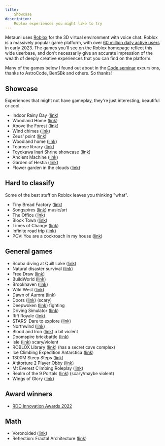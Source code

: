 ```yaml
---
title:
    Showcase
description:
    Roblox experiences you might like to try
---
```


Metauni uses [Roblox](https://www.roblox.com/) for the 3D virtual environment with voice chat. Roblox is a massively popular game platform, with over [60 million daily active users](https://ir.roblox.com/news/news-details/2023/Roblox-Reports-February-2023-Key-Metrics/default.aspx) in early 2023. The games you'll see on the Roblox homepage reflect this wide userbase, and don't necessarily give an accurate impression of the wealth of deeply creative experiences that you can find on the platform.

Many of the games below I found out about in the [Code seminar](https://metauni.org/code/) excursions, thanks to AstroCode, BenSBk and others. So thanks!

## Showcase

Experiences that might not have gameplay, they're just interesting, beautiful or cool.

* Indoor Rainy Day ([link](https://www.roblox.com/games/9082204972/Indoor-Rainy-Day-Showcase))
* Woodland Home ([link](https://www.roblox.com/games/9632532968/Woodland-Home-Showcase))
* Above the Forest ([link](https://www.roblox.com/games/40088874/Above-The-Forest-SHOWCASE))
* Wind chimes ([link](https://www.roblox.com/games/6577853392/Windchimes))
* Zeus' point ([link](https://www.roblox.com/games/8317578147/Zeus-Point))
* Woodland home ([link](https://www.roblox.com/games/9632532968/Woodland-Home-Showcase))
* Tearose library ([link](https://www.roblox.com/games/3346338521/Tearose-Library))
* Toyokawa Inari Shrine showcase ([link](https://www.roblox.com/games/3158922185/Toyokawa-Inari-Shrine-Showcase))
* Ancient Machine ([link](https://www.roblox.com/games/7056870928/Ancient-Machine-SHOWCASE))
* Garden of Hestia ([link](https://www.roblox.com/games/6524322789/Garden-Of-Hestia-SHOWCASE))
* Flower garden in the clouds ([link](https://www.roblox.com/games/10707252093/Flower-Garden-in-the-Clouds-Showcase))

## Hard to classify

Some of the best stuff on Roblox leaves you thinking "what".

* Tiny Bread Factory ([link](https://www.roblox.com/games/7664045612/Tiny-Bread-Factory))
* Songspires ([link](https://www.roblox.com/games/8157928012/Songspires)) music/art
* The Office ([link](https://www.roblox.com/games/220801305/The-Office))
* Block Town ([link](https://www.roblox.com/games/65110594/Block-Town))
* Times of Change ([link](https://www.roblox.com/games/102948830/Times-of-Change))
* Infinite road trip ([link](https://www.roblox.com/games/5032892136/An-Infinite-Road-Trip))
* POV: You are a cockroach in my house ([link](https://www.roblox.com/games/5938672061/POV-You-are-a-cockroach-in-my-house))
    
## General games

* Scuba diving at Quill Lake ([link](https://www.roblox.com/games/35397735/Scuba-Diving-at-Quill-Lake))
* Natural disaster survival ([link](https://www.roblox.com/games/189707/Natural-Disaster-Survival))
* Free Draw ([link](https://www.roblox.com/games/1547610457/Free-Draw))
* BuildWorld ([link](https://www.roblox.com/games/714541439/BuildWorld-F3X))
* Brookhaven ([link](https://www.roblox.com/games/4924922222/Brookhaven-RP))
* Wild West ([link](https://www.roblox.com/games/2317712696/The-Wild-West))
* Dawn of Aurora ([link](https://www.roblox.com/games/5049335549/DoA-Edgerunners-UPDATE))
* Doors ([link](https://www.roblox.com/games/6516141723/DOORS)) (scary)
* Deepwoken ([link](https://www.roblox.com/games/4111023553/Deepwoken-Verse-2)) fighting
* Driving Simulator ([link](https://www.roblox.com/games/4410049285/Driving-Simulator))
* Rift Royale ([link](https://www.roblox.com/games/9611595239/Rift-Royale-OPERATORS))
* STARS: Dare to explore ([link](https://www.roblox.com/games/1412794081/STARS-Dare-to-Explore))
* Northwind ([link](https://www.roblox.com/games/4540286603/NORTHWIND))
* Blood and Iron ([link](https://www.roblox.com/games/9528010/Blood-and-Iron)) a bit violent
* Doomspire brickbattle ([link](https://www.roblox.com/games/1215581239/Doomspire-Brickbattle))
* Isle ([link](https://www.roblox.com/games/3095204897/Isle)) scary/violent
* ROBLOX Library ([link](https://www.roblox.com/games/331780620/ROBLOX-Library-2023)) (has a secret cave complex)
* Ice Climbing Expedition Antarctica ([link](https://www.roblox.com/games/2693023319/ICE-CLIMBING-Expedition-Antarctica))
* 1300M Steep Steps ([link](https://www.roblox.com/games/11606818992/1300M-STEEP-STEPS))
* Altitorture 2 Player Obby ([link](https://www.roblox.com/games/14086581572/Altitorture-2-Player-Obby))
* Mt Everest Climbing Roleplay ([link](https://www.roblox.com/games/3145447020/Mt-Everest-Climbing-Roleplay))
* Realm of the 9 Portals ([link](https://www.roblox.com/games/2550463899/Realm-of-the-9-Portals)) (scary/maybe violent)
* Wings of Glory ([link](https://www.roblox.com/games/338574920/Wings-of-Glory))

## Award winners

* [RDC Innovation Awards 2022](https://blog.roblox.com/2022/09/roblox-innovation-awards-2022-complete-winners-list/)
  
## Math

* Voronoided ([link](https://www.roblox.com/games/9896509122/Voronoid))
* Reflection: Fractal Architecture ([link](https://www.roblox.com/games/7211121947/Reflection-Fractal-Architecture))
